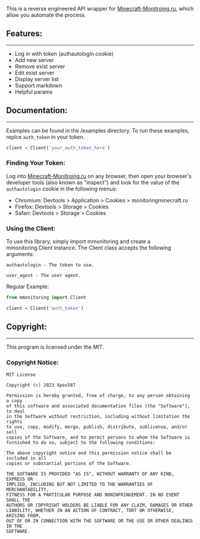 This is a reverse engineered API wrapper for [Minecraft-Monitroing.ru](https://monitoringminecraft.ru), which allow you automate the process.

## Features:
------------
- Log in with token (authautologin cookie)
- Add new server
- Remove exist server
- Edit exist server
- Display server list
- Support markdown
- Helpful params

## Documentation:
-----------------
Examples can be found in the /examples directory. To run these examples, replce `auth_token` in your token.

```python
client = Client('your_auth_token_here')
```

### Finding Your Token:
Log into [Minecraft-Monitroing.ru](https://monitoringminecraft.ru) on any browser, then open your browser's developer tools (also known as "inspect") and look for the value of the `authautologin` cookie in the following menus:
- Chromium: Devtools > Application > Cookies > monitoringminecraft.ru
- Firefox: Devtools > Storage > Cookies
- Safari: Devtools > Storage > Cookies

### Using the Client:
To use this library, simply import mmonitoring and create a mmonitoring.Client instance. The Client class accepts the following arguments:
```
authautologin - The token to use.

user_agent - The user agent.
```

Regular Example:
```python 
from mmonitoring import Client

client = Client('auth_token')
```

## Copyright:
-------------
This program is licensed under the MIT.

### Copyright Notice:
```
MIT License

Copyright (c) 2023 Xpos587

Permission is hereby granted, free of charge, to any person obtaining a copy
of this software and associated documentation files (the "Software"), to deal
in the Software without restriction, including without limitation the rights
to use, copy, modify, merge, publish, distribute, sublicense, and/or sell
copies of the Software, and to permit persons to whom the Software is
furnished to do so, subject to the following conditions:

The above copyright notice and this permission notice shall be included in all
copies or substantial portions of the Software.

THE SOFTWARE IS PROVIDED "AS IS", WITHOUT WARRANTY OF ANY KIND, EXPRESS OR
IMPLIED, INCLUDING BUT NOT LIMITED TO THE WARRANTIES OF MERCHANTABILITY,
FITNESS FOR A PARTICULAR PURPOSE AND NONINFRINGEMENT. IN NO EVENT SHALL THE
AUTHORS OR COPYRIGHT HOLDERS BE LIABLE FOR ANY CLAIM, DAMAGES OR OTHER
LIABILITY, WHETHER IN AN ACTION OF CONTRACT, TORT OR OTHERWISE, ARISING FROM,
OUT OF OR IN CONNECTION WITH THE SOFTWARE OR THE USE OR OTHER DEALINGS IN THE
SOFTWARE.
```